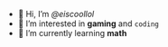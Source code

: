- 👋 Hi, I’m _@eiscoollol_
- 👀 I’m interested in **gaming** and ```coding```
- 🌱 I’m currently learning **math**

